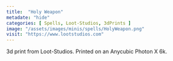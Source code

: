 ```yaml
---
title:  "Holy Weapon"
metadate: "hide"
categories: [ Spells, Loot-Studios, 3dPrints ]
image: "/assets/images/minis/spells/HolyWeapon.png"
visit: "https://www.lootstudios.com"
---
```

3d print from Loot-Studios. 
Printed on an Anycubic Photon X 6k.